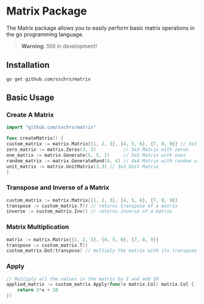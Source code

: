 # Matrix Package
The Matrix package allows you to easily perform basic matrix operations in the go programming language.

> **Warning**: Still in development!

## Installation
```
go get github.com/sschrs/matrix
```

## Basic Usage
### Create A Matrix
```go
import "github.com/sschrs/matrix"

func createMatrix() {
custom_matrix := matrix.Matrix{{1, 2, 3}, {4, 5, 6}, {7, 8, 9}} // 3x3 Matrix
zero_matrix := matrix.Zeros(3, 3)          // 3x3 Matrix with zeros
one_matrix := matrix.Generate(5, 5, 1)     // 5x5 Matrix with ones
random_matrix := matrix.GenerateRand(4, 4) // 4x4 Matrix with random values
unit_matrix := matrix.UnitMatrix(3,3) // 3x3 Unit Matrix
}
```

### Transpose and Inverse of a Matrix
```go
custom_matrix := matrix.Matrix{{1, 2, 3}, {4, 5, 6}, {7, 8, 9}}
transpose := custom_matrix.T() // returns transpose of a matrix
inverse := custom_matrix.Inv() // returns inverse of a matrix
```

### Matrix Multiplication

```go
matrix := matrix.Matrix{{1, 2, 3}, {4, 5, 6}, {7, 8, 9}}
transpose := custom_matrix.T()
custom_matrix.Dot(transpose) // multiply the matrix with its transpose
```

### Apply

```go
// Multiply all the values in the matrix by 3 and add 10
applied_matrix := custom_matrix.Apply(func(x matrix.Col) matrix.Col {
    return 3*x + 10
})
```